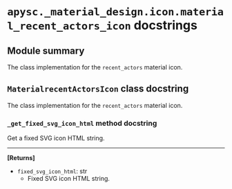 # `apysc._material_design.icon.material_recent_actors_icon` docstrings

## Module summary

The class implementation for the `recent_actors` material icon.

## `MaterialrecentActorsIcon` class docstring

The class implementation for the `recent_actors` material icon.

### `_get_fixed_svg_icon_html` method docstring

Get a fixed SVG icon HTML string.<hr>

**[Returns]**

- `fixed_svg_icon_html`: str
  - Fixed SVG icon HTML string.